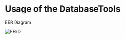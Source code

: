 # Usage of the DatabaseTools

EER Diagram

![EERD](https://user-images.githubusercontent.com/79094058/194503663-fe1f8bf6-151c-4c4a-8e23-6f656c68549b.png)
